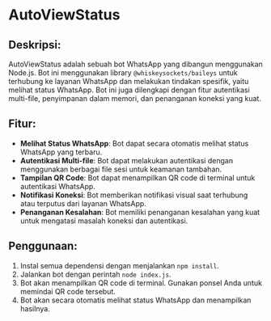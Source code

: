 # AutoViewStatus

## Deskripsi:

AutoViewStatus adalah sebuah bot WhatsApp yang dibangun menggunakan Node.js. Bot ini menggunakan library `@whiskeysockets/baileys` untuk terhubung ke layanan WhatsApp dan melakukan tindakan spesifik, yaitu melihat status WhatsApp. Bot ini juga dilengkapi dengan fitur autentikasi multi-file, penyimpanan dalam memori, dan penanganan koneksi yang kuat.

## Fitur:

- **Melihat Status WhatsApp**: Bot dapat secara otomatis melihat status WhatsApp yang terbaru.
- **Autentikasi Multi-file**: Bot dapat melakukan autentikasi dengan menggunakan berbagai file sesi untuk keamanan tambahan.
- **Tampilan QR Code**: Bot dapat menampilkan QR code di terminal untuk autentikasi WhatsApp.
- **Notifikasi Koneksi**: Bot memberikan notifikasi visual saat terhubung atau terputus dari layanan WhatsApp.
- **Penanganan Kesalahan**: Bot memiliki penanganan kesalahan yang kuat untuk mengatasi masalah koneksi dan autentikasi.

## Penggunaan:

1. Instal semua dependensi dengan menjalankan `npm install`.
2. Jalankan bot dengan perintah `node index.js`.
3. Bot akan menampilkan QR code di terminal. Gunakan ponsel Anda untuk memindai QR code tersebut.
4. Bot akan secara otomatis melihat status WhatsApp dan menampilkan hasilnya.